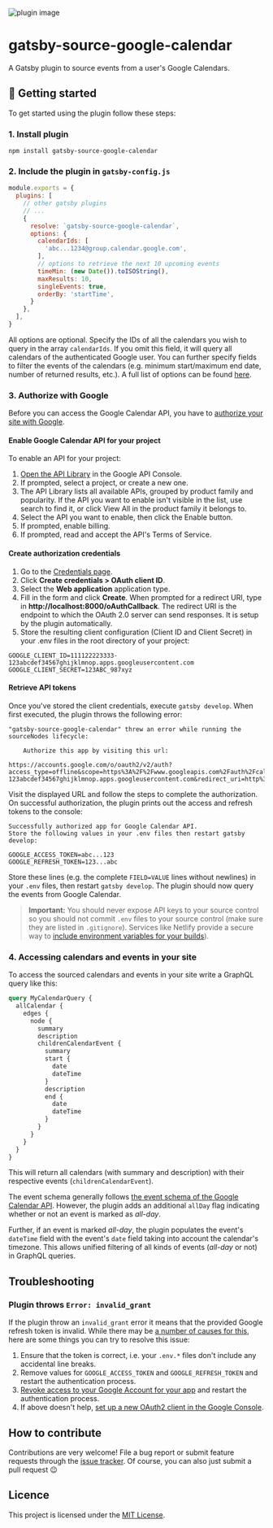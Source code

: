 ![plugin image](image.png)

# gatsby-source-google-calendar

A Gatsby plugin to source events from a user's Google Calendars. 

## 🚀 Getting started

To get started using the plugin follow these steps:

### 1. Install plugin

```shell
npm install gatsby-source-google-calendar
```

### 2. Include the plugin in `gatsby-config.js`

```javascript
module.exports = {
  plugins: [
    // other gatsby plugins
    // ...
    {
      resolve: `gatsby-source-google-calendar`,
      options: {
        calendarIds: [
          'abc...1234@group.calendar.google.com',
        ],
        // options to retrieve the next 10 upcoming events
        timeMin: (new Date()).toISOString(),
        maxResults: 10,
        singleEvents: true,
        orderBy: 'startTime',
      }
    },
  ],
}
```

All options are optional. 
Specify the IDs of all the calendars you wish to query in the array `calendarIds`.
If you omit this field, it will query all calendars of the authenticated Google user.
You can further specify fields to filter the events of the calendars 
(e.g. minimum start/maximum end date, number of returned results, etc.).
A full list of options can be found [here](https://developers.google.com/calendar/v3/reference/events/list).

### 3. Authorize with Google

Before you can access the Google Calendar API, you have to 
[authorize your site with Google](https://developers.google.com/identity/protocols/oauth2/web-server).

#### Enable Google Calendar API for your project
To enable an API for your project:

1. [Open the API Library](https://console.developers.google.com/apis/library) in the Google API Console.
2. If prompted, select a project, or create a new one.
3. The API Library lists all available APIs, grouped by product family and popularity. If the API you want to enable isn't visible in the list, use search to find it, or click View All in the product family it belongs to.
4. Select the API you want to enable, then click the Enable button.
5. If prompted, enable billing.
6. If prompted, read and accept the API's Terms of Service.

#### Create authorization credentials
1. Go to the [Credentials page](https://console.developers.google.com/apis/credentials).
2. Click **Create credentials > OAuth client ID**.
3. Select the **Web application** application type.
4. Fill in the form and click **Create**. 
When prompted for a redirect URI, type in **ht<span>tp://</span>localhost:8000/oAuthCallback**.
The redirect URI is the endpoint to which the OAuth 2.0 server can send responses.
It is setup by the plugin automatically.
5. Store the resulting client configuration (Client ID and Client Secret) in your .env files in the 
root directory of your project:

```text
GOOGLE_CLIENT_ID=111122223333-123abcdef34567ghijklmnop.apps.googleusercontent.com
GOOGLE_CLIENT_SECRET=123ABC_987xyz
```

#### Retrieve API tokens
Once you've stored the client credentials, execute `gatsby develop`. 
When first executed, the plugin throws the following error:

```text
"gatsby-source-google-calendar" threw an error while running the sourceNodes lifecycle:

    Authorize this app by visiting this url:

https://accounts.google.com/o/oauth2/v2/auth?access_type=offline&scope=https%3A%2F%2Fwww.googleapis.com%2Fauth%2Fcalendar.readonly&response_type=code&client_id=111122223333-123abcdef34567ghijklmnop.apps.googleusercontent.com&redirect_uri=http%3A%2F%2Flocalhost%3A8000%2FoAuthCallback
```

Visit the displayed URL and follow the steps to complete the authorization.
On successful authorization, the plugin prints out the access and refresh tokens to the console:

```text
Successfully authorized app for Google Calendar API.
Store the following values in your .env files then restart gatsby develop:

GOOGLE_ACCESS_TOKEN=abc...123
GOOGLE_REFRESH_TOKEN=123...abc
```

Store these lines (e.g. the complete `FIELD=VALUE` lines without
newlines) in your `.env` files, then restart `gatsby develop`.
The plugin should now query the events from Google Calendar.

> **Important:** You should never expose API keys to your source control
> so you should not commit `.env` files to your source control 
> (make sure they are listed in `.gitignore`). 
> Services like Netlify provide a secure way to [include environment variables
> for your builds](https://www.netlify.com/docs/continuous-deployment/#build-environment-variables)).

### 4. Accessing calendars and events in your site
To access the sourced calendars and events in your site write a GraphQL query like this:
```graphql
query MyCalendarQuery {
  allCalendar {
    edges {
      node {
        summary
        description
        childrenCalendarEvent {
          summary
          start {
            date
            dateTime
          }
          description
          end {
            date
            dateTime
          }
        }
      }
    }
  }
}
```
This will return all calendars (with summary and description) with their 
respective events (`childrenCalendarEvent`).

The event schema generally follows [the event schema of the Google Calendar API](https://developers.google.com/calendar/v3/reference/events#resource).
However, the plugin adds an additional `allDay` flag indicating whether or not an event is marked as *all-day*.

Further, if an event is marked *all-day*, the plugin populates the event's `dateTime` field with the 
event's `date` field taking into account the calendar's timezone. 
This allows unified filtering of all kinds of events (*all-day* or not) in GraphQL queries. 

## Troubleshooting
### Plugin throws `Error: invalid_grant`
If the plugin throw an `invalid_grant` error it means that the provided Google refresh token is invalid.
While there may be [a number of causes for this](https://blog.timekit.io/google-oauth-invalid-grant-nightmare-and-how-to-fix-it-9f4efaf1da35#.eqa5iwbkt), here are some things you can try to resolve this issue:
1. Ensure that the token is correct, i.e. your `.env.*` files don't include any accidental line breaks.
2. Remove values for `GOOGLE_ACCESS_TOKEN` and `GOOGLE_REFRESH_TOKEN` and restart the authentication process.
3. [Revoke access to your Google Account for your app](https://support.google.com/accounts/answer/3466521?hl=en) and restart the authentication process. 
4. If above doesn't help, [set up a new OAuth2 client in the Google Console](https://github.com/msigwart/gatsby-source-google-calendar#create-authorization-credentials).

## How to contribute
Contributions are very welcome!
File a bug report or submit feature requests through the [issue tracker](https://github.com/msigwart/gatsby-source-google-calendar/issues). 
Of course, you can also just submit a pull request 😉

## Licence
This project is licensed under the [MIT License](LICENSE).
